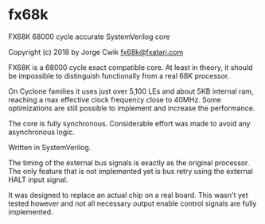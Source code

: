 # fx68k
FX68K 68000 cycle accurate SystemVerilog core

Copyright (c) 2018 by Jorge Cwik
fx68k@fxatari.com

FX68K is a 68000 cycle exact compatible core. At least in theory, it should be impossible to distinguish functionally from a real 68K processor.

On Cyclone families it uses just over 5,100 LEs and about 5KB internal ram, reaching a max effective clock frequency close to 40MHz. Some optimizations are still possible to implement and increase the performance.

The core is fully synchronous. Considerable effort was made to avoid any asynchronous logic.

Written in SystemVerilog.

The timing of the external bus signals is exactly as the original processor. The only feature that is not implemented yet is bus retry using the external HALT input signal.

It was designed to replace an actual chip on a real board. This wasn't yet tested however and not all necessary output enable control signals are fully implemented.
